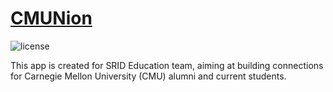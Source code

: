 # [CMUNion](https://cmunion.herokuapp.com/) 

![license](https://img.shields.io/badge/license-MIT-blue.svg) 

This app is created for SRID Education team, aiming at building connections for Carnegie Mellon University (CMU) alumni and current students.
